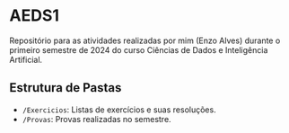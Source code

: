 # AEDS1
Repositório para as atividades realizadas por mim (Enzo Alves) durante o primeiro semestre de 2024 do curso Ciências de Dados e Inteligência Artificial.

## Estrutura de Pastas
- `/Exercicios`: Listas de exercícios e suas resoluções.
- `/Provas`: Provas realizadas no semestre.
